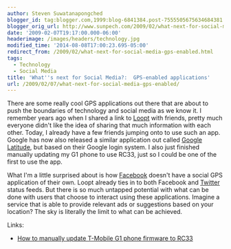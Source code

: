 ```yaml
---
author: Steven Suwatanapongched
blogger_id: tag:blogger.com,1999:blog-6841384.post-7555505675634684381
blogger_orig_url: http://www.sunpech.com/2009/02/what-next-for-social-media-gps-enabled.html
date: '2009-02-07T19:17:00.000-06:00'
headerimage: /images/headers/technology.jpg
modified_time: '2014-08-08T17:00:23.695-05:00'
redirect_from: /2009/02/what-next-for-social-media-gps-enabled.html
tags:
  - Technology
  - Social Media
title: 'What''s next for Social Media?:  GPS-enabled applications'
url: /2009/02/07/what-next-for-social-media-gps-enabled/
---
```



There are some really cool GPS applications out there that are about to push the boundaries of technology and social media as we know it.  I remember years ago when I shared a link to <a href="http://www.loopt.com">Loopt</a> with friends, pretty much everyone didn't like the idea of sharing that much information with each other.  Today, I already have a few friends jumping onto to use such an app.  Google has now also released a similar application out called <a href="http://www.google.com/latitude">Google Latitude</a>, but based on their Google login system.  I also just finished manually updating my G1 phone to use RC33, just so I could be one of the first to use the app.

What I'm a little surprised about is how <a href="http://www.facebook.com">Facebook</a> doesn't have a social GPS application of their own.  Loopt already ties in to both Facebook and <a href="http://www.twitter.com">Twitter</a> status feeds.  But there is so much untapped potential with what can be done with users that choose to interact using these applications.  Imagine a service that is able to provide relevant ads or suggestions based on your location?  The sky is literally the limit to what can be achieved.

Links:
<ul>
  <li><a href="http://www.blogsdna.com/2383/how-to-manually-update-t-mobile-g1-phone-firmware-to-rc33.htm">How to manually update T-Mobile G1 phone firmware to RC33</a></li>
</ul>